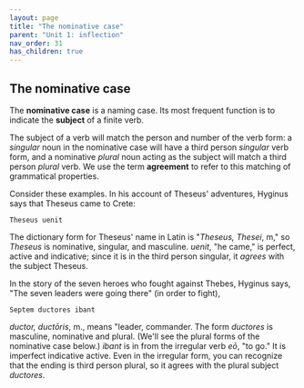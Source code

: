 ```yaml
---
layout: page
title: "The nominative case"
parent: "Unit 1: inflection"
nav_order: 31
has_children: true
---
```



## The nominative case


The **nominative case** is a naming case. Its most frequent function is to indicate the **subject** of a finite verb. 

The subject of a verb will match the person and number of the verb form:  a *singular* noun in the nominative case will have a third person *singular* verb form, and a nominative *plural* noun acting as the subject will match a third person *plural* verb.  We use the term  **agreement** to refer to this matching of grammatical properties.

Consider these examples.  In his account of Theseus' adventures, Hyginus says that Theseus came to Crete:

    Theseus uenit

The dictionary form for Theseus' name in Latin is "*Theseus, Thesei*, m," so *Theseus* is nominative, singular, and masculine.  *uenit*, "he came," is perfect, active and indicative; since it is in the third person singular, it *agrees* with the subject Theseus.

In the story of the seven heroes who fought against Thebes, Hyginus says, "The seven leaders were going there" (in order to fight),

    Septem ductores ibant


*ductor, ductōris*, m., means "leader, commander.  The form *ductores* is masculine, nominative and plural. (We'll see the plural forms of the nominative case below.) *ibant* is in from the irregular verb *eō*, "to go." It is imperfect indicative active.  Even in the irregular form, you can recognize that the ending is third person plural, so it agrees with the plural subject *ductores*.

